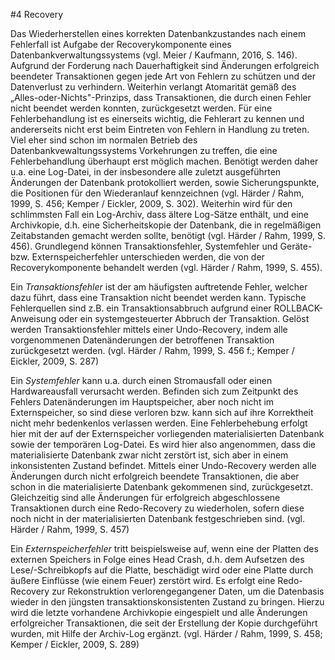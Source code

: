 #4 Recovery 

Das Wiederherstellen eines korrekten Datenbankzustandes nach einem Fehlerfall ist Aufgabe der Recoverykomponente eines Datenbankverwaltungssystems (vgl. Meier / Kaufmann, 2016, S. 146). Aufgrund der Forderung nach Dauerhaftigkeit sind Änderungen erfolgreich beendeter Transaktionen gegen jede Art von Fehlern zu schützen und der Datenverlust zu verhindern. Weiterhin verlangt Atomarität gemäß des „Alles-oder-Nichts"-Prinzips, dass Transaktionen, die durch einen Fehler nicht beendet werden konnten, zurückgesetzt werden. 
Für eine Fehlerbehandlung ist es einerseits wichtig, die Fehlerart zu kennen und andererseits nicht erst beim Eintreten von Fehlern in Handlung zu treten. Viel eher sind schon im normalen Betrieb des Datenbankvewaltungssystems Vorkehrungen zu treffen, die eine Fehlerbehandlung überhaupt erst möglich machen. Benötigt werden daher u.a. eine Log-Datei, in der insbesondere alle zuletzt ausgeführten Änderungen der Datenbank protokolliert werden, sowie Sicherungspunkte, die Positionen für den Wiederanlauf kennzeichnen (vgl. Härder / Rahm, 1999, S. 456; Kemper / Eickler, 2009, S. 302). Weiterhin wird für den schlimmsten Fall ein Log-Archiv, dass ältere Log-Sätze enthält, und eine Archivkopie, d.h. eine Sicherheitskopie der Datenbank, die in regelmäßigen Zeitabstanden gemacht werden sollte, benötigt (vgl. Härder / Rahm, 1999, S. 456). Grundlegend können Transaktionsfehler, Systemfehler und Geräte- bzw. Externspeicherfehler unterschieden werden, die von der Recoverykomponente behandelt werden (vgl. Härder / Rahm, 1999, S. 455).

Ein *Transaktionsfehler* ist der am häufigsten auftretende Fehler, welcher dazu führt, dass eine Transaktion nicht beendet werden kann. Typische Fehlerquellen sind z.B. ein Transaktionsabbruch aufgrund einer ROLLBACK-Anweisung oder ein systemgesteuerter Abbruch der Transaktion. Gelöst werden Transaktionsfehler mittels einer Undo-Recovery, indem alle vorgenommenen Datenänderungen der betroffenen Transaktion zurückgesetzt werden. (vgl. Härder / Rahm, 1999, S. 456 f.; Kemper / Eickler, 2009, S. 287)

Ein *Systemfehler* kann u.a. durch einen Stromausfall oder einen Hardwareausfall verursacht werden. Befinden sich zum Zeitpunkt des Fehlers Datenänderungen im Hauptspeicher, aber noch nicht im Externspeicher, so sind diese verloren bzw. kann sich auf ihre Korrektheit nicht mehr bedenkenlos verlassen werden. Eine Fehlerbehebung erfolgt hier mit der auf der Externspeicher vorliegenden materialisierten Datenbank sowie der temporären Log-Datei. Es wird hier also angenommen, dass die materialisierte Datenbank zwar nicht zerstört ist, sich aber in einem inkonsistenten Zustand befindet. Mittels einer Undo-Recovery werden alle Änderungen durch nicht erfolgreich beendete Transaktionen, die aber schon in die materialisierte Datenbank gekommenen sind, zurückgesetzt. Gleichzeitig sind alle Änderungen für erfolgreich abgeschlossene Transaktionen durch eine Redo-Recovery zu wiederholen, sofern diese noch nicht in der materialisierten Datenbank festgeschrieben sind. (vgl. Härder / Rahm, 1999, S. 457)
 
Ein *Externspeicherfehler* tritt beispielsweise auf, wenn eine der Platten des externen Speichers in Folge eines Head Crash, d.h. dem Aufsetzen des Lese/-Schreibkopfs auf die Platte, beschädigt wird oder eine Platte durch äußere Einflüsse (wie einem Feuer) zerstört wird. Es erfolgt eine Redo-Recovery zur Rekonstruktion verlorengegangener Daten, um die Datenbasis wieder in den jüngsten transaktionskonsistenten Zustand zu bringen. Hierzu wird die letzte vorhandene Archivkopie eingespielt und alle Änderungen erfolgreicher Transaktionen, die seit der Erstellung der Kopie durchgeführt wurden, mit Hilfe der Archiv-Log ergänzt. (vgl. Härder / Rahm, 1999, S. 458; Kemper / Eickler, 2009, S. 289)

